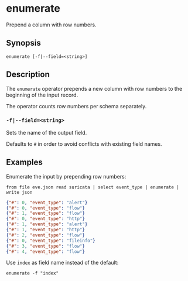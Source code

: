 # enumerate

Prepend a column with row numbers.

## Synopsis

```
enumerate [-f|--field=<string>]
```

## Description

The `enumerate` operator prepends a new column with row numbers to the beginning
of the input record.

The operator counts row numbers per schema separately.

### `-f|--field=<string>`

Sets the name of the output field.

Defaults to `#` in order to avoid conflicts with existing field names.

## Examples

Enumerate the input by prepending row numbers:

```
from file eve.json read suricata | select event_type | enumerate | write json
```

```json
{"#": 0, "event_type": "alert"}
{"#": 0, "event_type": "flow"}
{"#": 1, "event_type": "flow"}
{"#": 0, "event_type": "http"}
{"#": 1, "event_type": "alert"}
{"#": 1, "event_type": "http"}
{"#": 2, "event_type": "flow"}
{"#": 0, "event_type": "fileinfo"}
{"#": 3, "event_type": "flow"}
{"#": 4, "event_type": "flow"}
```

Use `index` as field name instead of the default:

```
enumerate -f "index"
```
